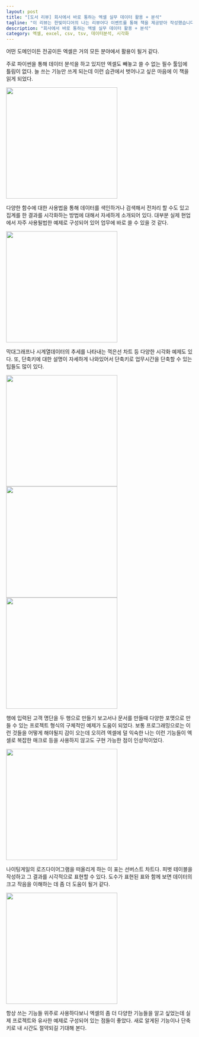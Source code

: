 ```yaml
---
layout: post
title: "[도서 리뷰] 회사에서 바로 통하는 엑셀 실무 데이터 활용 + 분석"
tagline: "이 리뷰는 한빛미디어의 나는 리뷰어다 이벤트를 통해 책을 제공받아 작성했습니다. "
description: "회사에서 바로 통하는 엑셀 실무 데이터 활용 + 분석"
category: 엑셀, excel, csv, tsv, 데이터분석, 시각화
---
```


어떤 도메인이든 전공이든 엑셀은 거의 모든 분야에서 활용이 될거 같다.

주로 파이썬을 통해 데이터 분석을 하고 있지만 엑셀도 빼놓고 쓸 수 없는 필수 툴임에 틀림이 없다. 
늘 쓰는 기능만 쓰게 되는데 이런 습관에서 벗어나고 싶은 마음에 이 책을 읽게 되었다.

<img src="https://i.imgur.com/n1t00Zx.jpg" width="300">

다양한 함수에 대한 사용법을 통해 데이터를 색인하거나 검색해서 전처리 할 수도 있고 집계를 한 결과를 시각화하는 방법에 대해서 자세하게 소개되어 있다.
대부분 실제 현업에서 자주 사용될법한 예제로 구성되어 있어 업무에 바로 쓸 수 있을 것 같다.

<img src="https://i.imgur.com/CtifxNh.jpg" width="300">

막대그래프나 시계열데이터의 추세를 나타내는 꺽은선 차트 등 다양한 시각화 예제도 있다.
또, 단축키에 대한 설명이 자세하게 나와있어서 단축키로 업무시간을 단축할 수 있는 팁들도 많이 있다.

<img src="https://i.imgur.com/V7gkgsL.jpg" width="300">

<img src="https://i.imgur.com/OoycStU.jpg" width="300">

<img src="https://i.imgur.com/VmcePGK.jpg" width="300">

행에 입력된 고객 명단을 두 행으로 만들기
보고서나 문서를 만들때 다양한 포맷으로 만들 수 있는 프로젝트 형식의 구체적인 예제가 도움이 되었다.
보통 프로그래밍으로는 이런 것들을 어떻게 해야될지 감이 오는데 오히려 엑셀에 덜 익숙한 나는 이런 기능들이 엑셀로 복잡한 매크로 등을 사용하지 않고도 구현 가능한 점이 인상적이었다.

<img src="https://i.imgur.com/gRfSufI.jpg" width="300">

나이팅게일의 로즈다이어그램을 떠올리게 하는 이 표는 선버스트 차트다.
피벗 테이블을 작성하고 그 결과를 시각적으로 표현할 수 있다. 
도수가 표현된 표와 함께 보면 데이터의 크고 작음을 이해하는 데 좀 더 도움이 될거 같다.

<img src="https://i.imgur.com/vUWgVxe.jpg" width="300">

항상 쓰는 기능들 위주로 사용하다보니 엑셀의 좀 더 다양한 기능들을 알고 싶었는데 실제 프로젝트와 유사한 예제로 구성되어 있는 점들이 좋았다.
새로 알게된 기능이나 단축키로 내 시간도 절약되길 기대해 본다.
